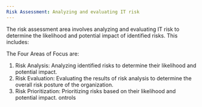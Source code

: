 ```yaml
---
Risk Assessment: Analyzing and evaluating IT risk
---
```

The risk assessment area involves analyzing and evaluating IT risk to determine the likelihood and potential impact of identified risks. This includes:

The Four Areas of Focus are:

1. Risk Analysis: Analyzing identified risks to determine their likelihood and potential impact.
2. Risk Evaluation: Evaluating the results of risk analysis to determine the overall risk posture of the organization.
3. Risk Prioritization: Prioritizing risks based on their likelihood and potential impact. ontrols
